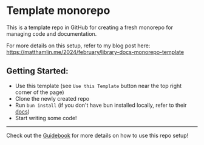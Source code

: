 # Template monorepo

This is a template repo in GitHub for creating a fresh monorepo for managing code and documentation.

For more details on this setup, refer to my blog post here: https://matthamlin.me/2024/february/library-docs-monorepo-template

## Getting Started:

- Use this template (see `Use this Template` button near the top right corner of the page)
- Clone the newly created repo
- Run `bun install` (if you don't have bun installed locally, refer to their [docs](https://bun.sh))
- Start writing some code!

---

Check out the [Guidebook](./GUIDEBOOK.md) for more details on how to use this repo setup!
